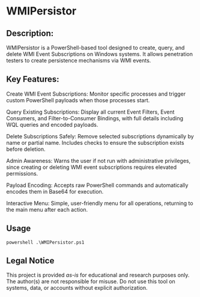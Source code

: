 # WMIPersistor

<h2>Description:</h2>
WMIPersistor is a PowerShell-based tool designed to create, query, and delete WMI Event Subscriptions on Windows systems. It allows penetration testers to create persistence mechanisms via WMI events.

<h2>Key Features:</h2>

Create WMI Event Subscriptions: Monitor specific processes and trigger custom PowerShell payloads when those processes start.



Query Existing Subscriptions: Display all current Event Filters, Event Consumers, and Filter-to-Consumer Bindings, with full details including WQL queries and encoded payloads.

Delete Subscriptions Safely: Remove selected subscriptions dynamically by name or partial name. Includes checks to ensure the subscription exists before deletion.

Admin Awareness: Warns the user if not run with administrative privileges, since creating or deleting WMI event subscriptions requires elevated permissions.

Payload Encoding: Accepts raw PowerShell commands and automatically encodes them in Base64 for execution.

Interactive Menu: Simple, user-friendly menu for all operations, returning to the main menu after each action.

<h2>Usage</h2>
<pre><code>powershell .\WMIPersistor.ps1</code></pre>

<h2>Legal Notice</h2>
<p>This project is provided <em>as-is</em> for educational and research purposes only.
The author(s) are not responsible for misuse. Do not use this tool on systems, data,
or accounts without explicit authorization.</p>

